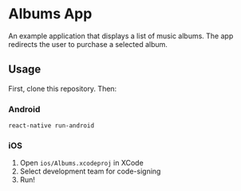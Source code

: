 # Albums App

An example application that displays a list of music albums. The app redirects the user to purchase a selected album.

## Usage

First, clone this repository. Then:

### Android

```shell
react-native run-android
```

### iOS

1. Open `ios/Albums.xcodeproj` in XCode
2. Select development team for code-signing
3. Run!
